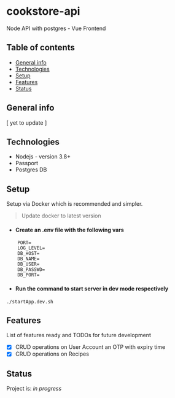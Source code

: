 # cookstore-api
Node API with postgres - Vue Frontend

## Table of contents

- [General info](#general-info)
- [Technologies](#technologies)
- [Setup](#setup)
- [Features](#features)
- [Status](#status)

## General info

[ yet to update ]

## Technologies

- Nodejs - version 3.8+
- Passport
- Postgres DB 

## Setup

Setup via Docker which is recommended and simpler.
> Update docker to latest version

- #### Create an .env file with the following vars
```
    PORT=
    LOG_LEVEL=
    DB_HOST=
    DB_NAME=
    DB_USER=
    DB_PASSWD=
    DB_PORT=
```
- #### Run the command to start server in dev mode respectively

```
./startApp.dev.sh
```


## Features

List of features ready and TODOs for future development

- [x] CRUD operations on User Account an OTP with expiry time
- [x] CRUD operations on Recipes

## Status

Project is: _in progress_
